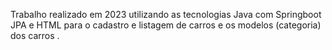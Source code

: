 Trabalho realizado em 2023 utilizando as tecnologias Java com Springboot JPA e HTML para o cadastro e listagem de carros e os modelos (categoria) dos carros .

